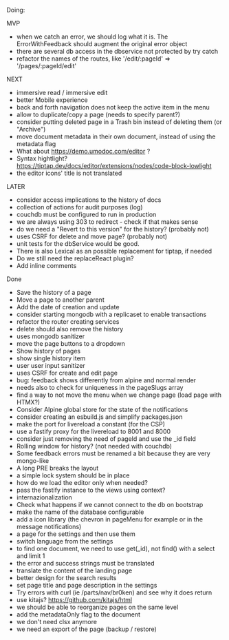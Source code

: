 Doing:

  MVP
  - when we catch an error, we should log what it is. The ErrorWithFeedback should augment the original error object
  - there are several db access in the dbservice not protected by try catch
  - refactor the names of the routes, like '/edit/:pageId' => '/pages/:pageId/edit'

  NEXT
  - immersive read / immersive edit
  - better Mobile experience
  - back and forth navigation does not keep the active item in the menu
  - allow to duplicate/copy a page (needs to specify parent?)
  - consider putting deleted page in a Trash bin instead of deleting them (or "Archive")
  - move document metadata in their own document, instead of using the metadata flag
  - What about https://demo.umodoc.com/editor ?
  - Syntax hightlight? https://tiptap.dev/docs/editor/extensions/nodes/code-block-lowlight
  - the editor icons' title is not translated

  LATER
  - consider access implications to the history of docs
  - collection of actions for audit purposes (log)
  - couchdb must be configured to run in production
  - we are always using 303 to redirect - check if that makes sense
  - do we need a "Revert to this version" for the history? (probably not)
  - uses CSRF for delete and move page? (probably not)
  - unit tests for the dbService would be good.
  - There is also Lexical as an possible replacement for tiptap, if needed
  - Do we still need the replaceReact plugin?
  - Add inline comments

Done
- Save the history of a page
- Move a page to another parent
- Add the date of creation and update
- consider starting mongodb with a replicaset to enable transactions
- refactor the router creating services
- delete should also remove the history
- uses mongodb sanitizer
- move the page buttons to a dropdown
- Show history of pages
- show single history item
- user user input sanitizer
- uses CSRF for create and edit page
- bug: feedback shows differently from alpine and normal render
- needs also to check for uniqueness in the pageSlugs array
- find a way to not move the menu when we change page (load page with HTMX?)
- Consider Alpine global store for the state of the notifications
- consider creating an esbuild.js and simplify packages.json
- make the port for livereload a constant (for the CSP)
- use a fastify proxy for the livereload to 8001 and 8000
- consider just removing the need of pageId and use the _id field
- Rolling window for history? (not needed with couchdb)
- Some feedback errors must be renamed a bit because they are very mongo-like
- A long PRE breaks the layout
- a simple lock system should be in place
- how do we load the editor only when needed?
- pass the fastify instance to the views using context?
- internazionalization
- Check what happens if we cannot connect to the db on bootstrap
- make the name of the database configurable
- add a icon library (the chevron in pageMenu for example or in the message notifications)
- a page for the settings and then use them
- switch language from the settings
- to find one document, we need to use get(_id), not find() with a select and limit 1
- the error and success strings must be translated
- translate the content of the landing page
- better design for the search results
- set page title and page description in the settings
- Try errors with curl (ie /parts/nav/br0ken) and see why it does return
- use kitajs? https://github.com/kitajs/html
- we should be able to reorganize pages on the same level
- add the metadataOnly flag to the document
- we don't need clsx anymore
- we need an export of the page (backup / restore)
